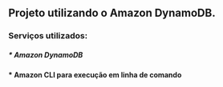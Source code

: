 
## Projeto utilizando o Amazon DynamoDB. 

### Serviços utilizados: 
##### * Amazon DynamoDB
#### * Amazon CLI para execução em linha de comando 

